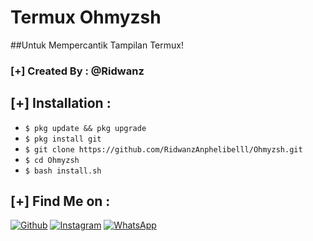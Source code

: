 # Termux Ohmyzsh 

##Untuk Mempercantik Tampilan Termux!

### [+] Created By : @Ridwanz



## [+] Installation :

* ```$ pkg update && pkg upgrade```
* ```$ pkg install git```
* ```$ git clone https://github.com/RidwanzAnphelibelll/Ohmyzsh.git```
* ```$ cd Ohmyzsh```
* ```$ bash install.sh```


## [+] Find Me on :

[![Github](https://img.shields.io/badge/Github-Ridwanz--Saputra-green?style=for-the-badge&logo=github)](https://github.com/ridwanz-saputra)
[![Instagram](https://img.shields.io/badge/Instagram-%40ridwanz_sptra-red?style=for-the-badge&logo=instagram)](https://www.instagram.com/ridwanz_sptra)
[![WhatsApp](https://img.shields.io/badge/WhatsApp-blue?style=for-the-badge&logo=whatsapp)](https://wa.me/+6285225416745)

